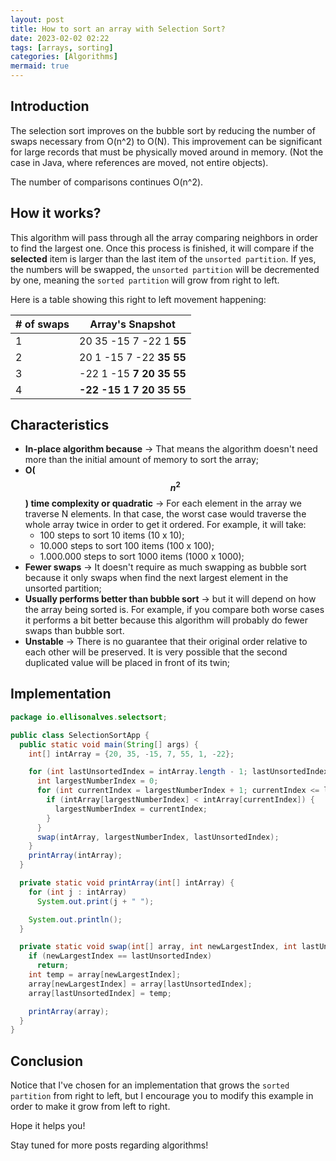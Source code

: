 ```yaml
---
layout: post
title: How to sort an array with Selection Sort?
date: 2023-02-02 02:22
tags: [arrays, sorting]
categories: [Algorithms]
mermaid: true
---
```


## Introduction

The selection sort improves on the bubble sort by reducing the number of swaps necessary from O(n^2) to O(N). This
improvement can be significant for large records that must be physically moved around in memory. (Not the case in Java,
where references are moved, not entire objects).

The number of comparisons continues O(n^2).

## How it works?

This algorithm will pass through all the array comparing neighbors in order to find the largest one. Once this process
is finished, it will compare if the **selected** item is larger than the last item of the `unsorted partition`. If yes,
the numbers will be swapped, the `unsorted partition` will be decremented by one, meaning the `sorted partition` will
grow from right to left.

Here is a table showing this right to left movement happening:

| # of swaps | Array's Snapshot         |
|------------|--------------------------|
| 1          | 20 35 -15 7 -22 1 **55** |
| 2          | 20 1 -15 7 -22 **35 55** |
| 3          | -22 1 -15 **7 20 35 55** |
| 4          | **-22 -15 1 7 20 35 55** |

## Characteristics

* **In-place algorithm because**  &rarr; That means the algorithm doesn't need more than the initial amount of memory to
  sort the array;
* **O($$n^2$$) time complexity or quadratic** &rarr; For each element in the array we traverse N elements. In that case,
  the worst case would traverse the whole array twice in order to get it ordered. For example, it will take:
    * 100 steps to sort 10 items (10 x 10);
    * 10.000 steps to sort 100 items (100 x 100);
    * 1.000.000 steps to sort 1000 items (1000 x 1000);
* **Fewer swaps** &rarr; It doesn't require as much swapping as bubble sort because it only swaps when find the next
  largest element in the unsorted partition;
* **Usually performs better than bubble sort** &rarr; but it will depend on how the array being sorted is. For example,
  if you compare both worse cases it performs a bit better because this algorithm will probably do fewer swaps than
  bubble sort.
* **Unstable** &rarr; There is no guarantee that their original order relative to each other will be preserved. It is
  very possible that the second duplicated value will be placed in front of its twin;

## Implementation

```java
package io.ellisonalves.selectsort;

public class SelectionSortApp {
  public static void main(String[] args) {
    int[] intArray = {20, 35, -15, 7, 55, 1, -22};

    for (int lastUnsortedIndex = intArray.length - 1; lastUnsortedIndex > 0; lastUnsortedIndex--) {
      int largestNumberIndex = 0;
      for (int currentIndex = largestNumberIndex + 1; currentIndex <= lastUnsortedIndex; currentIndex++) {
        if (intArray[largestNumberIndex] < intArray[currentIndex]) {
          largestNumberIndex = currentIndex;
        }
      }
      swap(intArray, largestNumberIndex, lastUnsortedIndex);
    }
    printArray(intArray);
  }

  private static void printArray(int[] intArray) {
    for (int j : intArray)
      System.out.print(j + " ");

    System.out.println();
  }

  private static void swap(int[] array, int newLargestIndex, int lastUnsortedIndex) {
    if (newLargestIndex == lastUnsortedIndex)
      return;
    int temp = array[newLargestIndex];
    array[newLargestIndex] = array[lastUnsortedIndex];
    array[lastUnsortedIndex] = temp;

    printArray(array);
  }
}
```

## Conclusion

Notice that I've chosen for an implementation that grows the `sorted partition` from right to left, but I encourage you
to modify this example in order to make it grow from left to right.

Hope it helps you!

Stay tuned for more posts regarding algorithms!